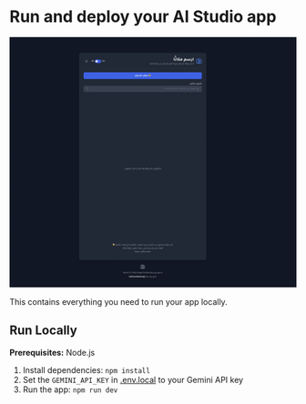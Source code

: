 # Run and deploy your AI Studio app

![Screenshot](https://github.com/aldoyh/errsemly-amaken/raw/main/Screenshot.jpeg)

This contains everything you need to run your app locally.

## Run Locally

**Prerequisites:**  Node.js


1. Install dependencies:
   `npm install`
2. Set the `GEMINI_API_KEY` in [.env.local](.env.local) to your Gemini API key
3. Run the app:
   `npm run dev`
